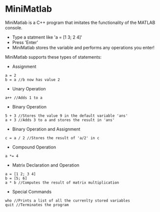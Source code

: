 MiniMatlab
=========

MiniMatlab is a C++ program that imitates the functionality of the MATLAB console.

  - Type a statment like 'a = [1 3; 2 4]'
  - Press 'Enter'
  - MiniMatlab stores the variable and performs any operations you enter!

MiniMatlab supports these types of statements:
  - Assignment
```
a = 2
b = a //b now has value 2
```
  - Unary Operation
```
a++ //Adds 1 to a
```
  - Binary Operation
```
5 + 3 //Stores the value 9 in the default variable 'ans'
a + 3 //Adds 3 to a and stores the result in 'ans'
```
  - Binary Operation and Assignment
```
c = a / 2 //Stores the result of 'a/2' in c
```
  - Compound Operation
```
a *= 4
```
  - Matrix Declaration and Operation
```
a = [1 2; 3 4]
b = [5; 6]
a * b //Computes the result of matrix multiplication
```
  - Special Commands
```
who //Prints a list of all the currenlty stored variables
quit //Terminates the program
```

